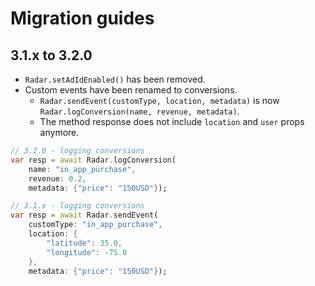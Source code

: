 # Migration guides

## 3.1.x to 3.2.0
- `Radar.setAdIdEnabled()` has been removed.
- Custom events have been renamed to conversions.
    - `Radar.sendEvent(customType, location, metadata)` is now `Radar.logConversion(name, revenue, metadata)`.
    - The method response does not include `location` and `user` props anymore.


```dart
// 3.2.0 - logging conversions
var resp = await Radar.logConversion(
    name: "in_app_purchase",
    revenue: 0.2,
    metadata: {"price": "150USD"});
```

```dart
// 3.1.x - logging conversions
var resp = await Radar.sendEvent(
    customType: "in_app_purchase",
    location: {
        "latitude": 35.0,
        "longitude": -75.0
    },
    metadata: {"price": "150USD"});
```
